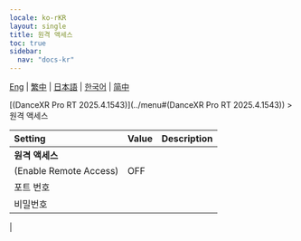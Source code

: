 ```yaml
---
locale: ko-rKR
layout: single
title: 원격 액세스
toc: true
sidebar:
  nav: "docs-kr"
---
```

[Eng](/dancexr/menu/2025.4/system/remote_access) | [繁中](/tw/dancexr/menu/2025.4/system/remote_access) | [日本語](/jp/dancexr/menu/2025.4/system/remote_access) | [한국어](/kr/dancexr/menu/2025.4/system/remote_access) | [简中](/zh/dancexr/menu/2025.4/system/remote_access)

[(DanceXR Pro RT 2025.4.1543)](../menu#(DanceXR Pro RT 2025.4.1543)) > 원격 액세스



| Setting | Value | Description |
| :--- | --- | :--- |
|**원격 액세스** | | 
| (Enable Remote Access) | OFF | 
| 포트 번호 || 
| 비밀번호 || 
|
